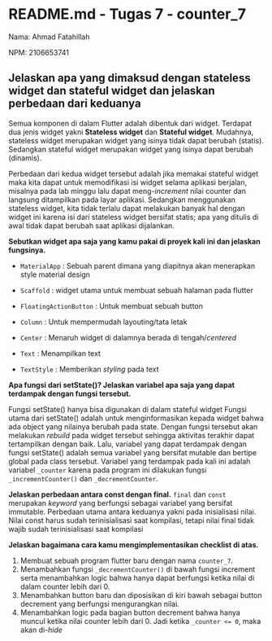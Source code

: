 # README.md - Tugas 7  - counter_7 

Nama: Ahmad Fatahillah

NPM: 2106653741

## Jelaskan apa yang dimaksud dengan stateless widget dan stateful widget dan jelaskan perbedaan dari keduanya

Semua komponen di dalam Flutter adalah dibentuk dari widget. Terdapat dua jenis widget yakni **Stateless widget** dan **Stateful widget**. Mudahnya, stateless widget merupakan widget yang isinya tidak dapat berubah (statis). Sedangkan stateful widget merupakan widget yang isinya dapat berubah (dinamis).

Perbedaan dari kedua widget tersebut adalah jika memakai stateful widget maka kita dapat untuk memodifikasi isi widget selama aplikasi berjalan, misalnya pada lab minggu lalu dapat meng-*increment* nilai counter dan langsung ditampilkan pada layar aplikasi. Sedangkan menggunakan stateless widget, kita tidak terlalu dapat melakukan banyak hal dengan widget ini karena isi dari stateless widget bersifat statis; apa yang ditulis di awal tidak dapat berubah saat aplikasi dijalankan.


**Sebutkan widget apa saja yang kamu pakai di proyek kali ini dan jelaskan fungsinya.**

- `MaterialApp`
: Sebuah parent dimana yang diapitnya akan menerapkan style material design

- `Scaffold`
: widget utama untuk membuat sebuah halaman pada flutter

- `FloatingActionButton`
: Untuk membuat sebuah button

- `Column`
: Untuk mempermudah layouting/tata letak

- `Center`
: Menaruh widget di dalamnya berada di tengah/*centered*

- `Text`
: Menampilkan text

- `TextStyle`
: Memberikan *styling* pada text

**Apa fungsi dari setState()? Jelaskan variabel apa saja yang dapat terdampak dengan fungsi tersebut.**

Fungsi setState() hanya bisa digunakan di dalam stateful widget Fungsi utama dari setState() adalah untuk menginformasikan kepada widget bahwa ada object yang nilainya berubah pada state. Dengan fungsi tersebut akan melakukan *rebuild* pada widget tersebut sehingga aktivitas terakhir dapat tertampilkan dengan baik. Lalu, variabel yang dapat terdampak dengan fungsi setState() adalah semua variabel yang bersifat mutable dan bertipe global pada class tersebut. Variabel yang terdampak pada kali ini adalah variabel `_counter` karena pada program ini dilakukan fungsi `_incrementCounter()` dan `_decrementCounter`.

**Jelaskan perbedaan antara const dengan final.**
`final` dan `const` merupakan *keyword* yang berfungsi sebagai variabel yang bersifat immutable. Perbedaan utama antara keduanya yakni pada inisialisasi nilai. Nilai const harus sudah terinisialisasi saat kompilasi, tetapi nilai final tidak wajib sudah terinisialisasi saat kompilasi


**Jelaskan bagaimana cara kamu mengimplementasikan checklist di atas.**

1. Membuat sebuah program flutter baru dengan nama `counter_7`.
2. Menambahkan fungsi `_decrementCounter()` di bawah fungsi increment serta menambahkan logic bahwa hanya dapat berfungsi ketika nilai di dalam counter lebih dari 0.
3. Menambahkan button baru dan diposisikan di kiri bawah sebagai button decrement yang berfungsi mengurangkan nilai.
4. Menambahkan logic pada bagian button decrement bahwa hanya muncul ketika nilai counter lebih dari 0. Jadi ketika `_counter <= 0`, maka akan di-*hide*
